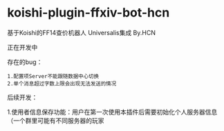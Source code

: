 # koishi-plugin-ffxiv-bot-hcn
基于Koishi的FF14查价机器人 Universalis集成 By.HCN 

正在开发中

存在的bug：

    1.配置项Server不能跟随数据中心切换
    2.单个消息超过字数上限会出现无法发送的情况
  
后续开发：

  1.使用者信息保存功能：用户在第一次使用本插件后需要初始化个人服务器信息（一个群里可能有不同服务器的玩家


